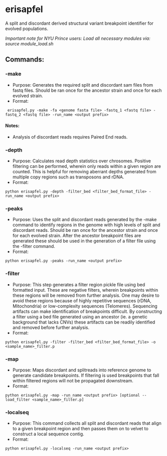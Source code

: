 # erisapfel
 A split and discordant derived structural variant breakpoint identifier for evolved populations. 

_Important note for NYU Prince users:
 Load all necessary modules via:
	 source module_load.sh_

<!--
## How to use:
 For demonstration use:
  ```
  python erisapfel.py -demo
  ```
 To run an install test using defaults, use:
 ```
 python erisapfel.py -test
 ```
--->

## Commands:
 ### -make
 * Purpose: Generates the required split and discordant sam files from fastq files. Should be ran once for the ancestor strain and once for each evolved strain.
  * Format:
 ```
  erisapfel.py -make -fa <genome fasta file> -fastq_1 <fastq file> -fastq_2 <fastq file> -run_name <output prefix>
 ```
 <!-- * Demo, makes ancestor split and discordant read files:
 ```
  python erisapfel.py -fa demo/input/demo.fna -fastq_1 demo/input/n01_ancestor.fastq.gz -fastq_2 demo/input/n02_ancestor.fastq.gz -run_name demo/output/demo_anc
  ```
  * Demo, makes ancestor split and discordant read files: 
 ```
 python erisapfel.py -make -fa demo/input/demo.fna -fastq_1 demo/input/n01_evolved.fastq.gz -fastq_2 demo/input/n02_evolved.fastq.gz -run_name demo/output/demo_evo
 ```
--->
 
 #### Notes:
 * Analysis of discordant reads requires Paired End reads.

### -depth
* Purpose: Calculates read depth statistics over chrosomes. Positive filtering can be performed, wherein only reads within a given region are counted. This is helpful for removing aberrant depths generated from multiple copy regions such as transposons and rDNA.  
* Format: 
 ```
python erisapfel.py -depth -filter_bed <filter_bed_format_file> -run_name <output prefix>
 ```
### -peaks
* Purpose: Uses the split and discordant reads generated by the -make command to identify regions in the genome with high levels of split and discordant reads. Should be ran once for the ancestor strain and once for each evolved strain. After the ancestor breakpoint files are generated these should be used in the generation of a filter file using the -filter command. 
* Format: 
 ```
 python erisapfel.py -peaks -run_name <output prefix>
 ```
  <!--* Demo, makes breakpoints for ancestor, no filter is used:
 ```
 python erisapfel.py -breakpoint -i demo/output/demo_anc -break_tab demo/output/demo_ancestor.tab -break_bed bed demo/output/demo_ancestor.bed
 ```
 * Demo, makes breakpoints for evolved, filter is used: 
 ```
 python erisapfel.py -breakpoint -load_filter demo/output/filter.p -i demo/output/demo_evo -break_tab demo/output/demo_evolved.tab -break_bed demo/output/demo_evolved.bed
 ```

 #### Notes:
* (-load_filter <filter_file >)
			The optional -load_filter command should be when generating breakpoints for evolved strains. Ideally, the filter has been generated using the ancestor strain and thus numerous potential sequencing artifacts can be removed at this step. Refer to the -filter command for more information.
* (-no_disco)
			The optional -no_disco command allows you to generate breakpoints only using split-reads. This goes beyond merely weighting discordant reads to zero, as this option prevents them from being loaded into memory. Useful for troubleshooting large or noisy datasets, but not recommended for sensitive analysis.
* (-score 10 | <integer> )
			Breakpoints are required to meet a threshold quality score cutoff. By default a breakpoint cutoff of 10, with a split weight (sw) of 1 and a discordant weight (dw) of 3, will require a minimum of one split-read and three supporting discordant reads. The optional -score command allows you to set the cutoff to any integer.
* (-sw 1 | <integer>)
			Breakpoints are required to meet a threshold quality score cutoff. By default a breakpoint cutoff of 10, with a split weight (sw) of 1 and a discordant weight (dw) of 3, will require a minimum of one split-read and three supporting discordant reads. The optional -sw command allows you to set the split read weight to any integer.
* (-dw 3 | <integer>)
			Breakpoints are required to meet a threshold quality score cutoff. By default a breakpoint cutoff of 10, with a split weight (sw) of 1 and a discordant weight (dw) of 3, will require a minimum of one split-read and three supporting discordant reads. The optional -dw command allows you to set the discordant read weight to any integer.
--->

### -filter
* Purpose: This step generates a filter region pickle file using bed formatted input. These are negative filters, wherein breakpoints within these regions will be removed from further analysis. One may desire to avoid these regions because of highly repetitive sequences (rDNA, Mitochondria) or low-complexity sequences (Telomeres). 
Sequencing artifacts can make identification of breakpoints difficult. By constructing a filter using a bed file generated using an ancestor (ie. a genetic background that lacks CNVs) these artifacts can be readily identified and removed before further analysis. 
* Format:
<!--
python erisapfel.py -filter -filter_bed /scratch/ps163/erisapfel/filter_telomeres.bed -o ${sample_name}_filter.p
--->
```
python erisapfel.py -filter -filter_bed <filter_bed_format_file> -o <sample_name>_filter.p
```
<!--* Demo, filter constructed using both a gff and an ancestor bed file:
```
python erisapfel.py -filter -gff demo/input/demo_filter.gff -ancestor demo/output/demo_ancestor.bed -o demo/output/filter.p
```
#### Notes:
* (-gff <gff_file>)
			This is not the genome gff file. This is the gff of regions that will be filtered. Regions present in this file will be added to the filter. If an ‘ID=’ is present for the record it will be reported in the summary output.
* (-ancestor <break_bed file 1> <break_bed file 2> … < break_bed file n>)
			The optional -ancestor command can accept multiple break_bed files as input. Any breakpoint reported in these files will be added to the filter. All ancestor breakpoints are reported in the summary report using the name of the file they originated in.
--->
### -map
* Purpose: Maps discordant and splitreads into reference genome to generate candidate breakpoints. If filtering is used breakpoints that fall within filtered regions will not be propagated downstream.
* Format:
```
python erisapfel.py -map -run_name <output prefix> [optional --load_filter <sample_name>_filter.p]
```

### -localseq
* Purpose: This command collects all split and discordant reads that align to a given breakpoint region and then passes them on to velvet to construct a local sequence contig. 
* Format: 
```
python erisapfel.py -localseq -run_name <output prefix>
```
<!--
* Demo:
```
python erisapfel.py -localseq -break_tab demo/output/demo_evolved.tab -break_bed demo/output/demo_evolved.bed -fastq_1 demo/input/n01_evolved.fastq.gz -fastq_2 demo/input/n02_evolved.fastq.gz -o demo/input/localseq_evo
```
#### Notes:
* (-split_only)
			This optional command will only load split reads, all contigs will derive from these reads. This is beneficial for handling regions with high numbers of discordant reads, as it cuts down processing and can reduce the noise in the generated contigs.
* (-hashsize 15 | int) 
* (-min_contig 25 | int ) 
* (-max_divergence 0.05 | decimal from 0-1)
* (-cov_cutoff 1 | int)
		Several optional commands are supported that allow for the tuning of the underlying velvet parameters. In all cases one should refer to the velvet documentation for more detail. 
			-hashsize sets the kmer size for the hashtable. 
			-min_contig sets the smallest allowable contig size, note changing this size will require a subsequent re-evaluation in -hashisize. 
			-max_divergence sets the limit for velvet’s alignment simplification step. If two sequences are more diverged than this value (greater sequence divergence than 5% using our default) than they are not simplified (ie. combined and reduced). Increasing this value increases the number of sequences simplified.
			-cov_cutoff sets the minimum number of supporting reads required to be reported. By default we have set this to one.

### -realign
* Purpose: In this step we realign all local sequence contigs to the reference genome using blastn. These realignments are then output as a gff file. Each row of the gff contains the region the contig mapped to as well as the original contig sequence (contig=), the reference sequence (ref_seq=), and the aligned component of the contig (alt_seq=). These can be used to recreate the underlying architecture of the breakpoint region.
* Format:
```
python erisapfel.py -realign -fa <reference fasta> -contigs <localseq directory> [-min_coverage 1.5 | float] [-max_eval 0.05 | float] -o <output prefix>
```
* Demo:
```
python erisapfel.py -realign -fa demo/input/demo.fna -contigs demo/input/localseq_evo/ -o demo/input/localseq_evo/realign_evo
```
#### Notes:
* (-min_coverage 1.5 | float)
			This optional command allows you to modify the minimum number of reads required to for a contig to be aligned to reference genome.
* (-max_eval 0.05 | float)
			This optional command allows you to set the highest E value allowed for a realignment to be considered. This field supports scientific notation (eg. 0.05, 5e-2).
--->

